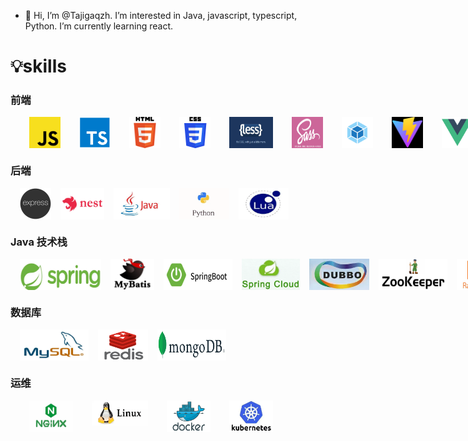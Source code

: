 - 👋 Hi, I’m @Tajigaqzh. I’m interested in Java, javascript, typescript, Python. I’m currently learning react.

# 💡skills

### 前端

<div style='display:flex'>
    <img width='50' height='50' title='javaScript' style='margin-left:30px;' src='skill/js.png' />
    <img width='50' height='50' title='typeScript' style='margin-left:30px;' src='skill/ts.png' />
    <img width='50' height='50' title='html5' style='margin-left:30px;' src='skill/h5.png' />
    <img width='50' height='50' title='css3' style='margin-left:30px;' src='skill/css3.png' />
    <img width='70' height='50' title='less' style='margin-left:30px;' src='skill/less.png' />
    <img width='50' height='50' title='sass' style='margin-left:30px;' src='skill/sass.png' />
    <img width='50' height='50' title='webpack' style='margin-left:30px;' src='skill/webpack.png' />
    <img width='50' height='50' title='vite' style='margin-left:30px;' src='skill/vite.png' />
    <img width='50' height='50' title='vue' style='margin-left:30px;' src='skill/vue.png' />
    <img width='40' height='50' title='pinia' style='margin-left:30px;' src='skill/pinia.png' />
    <img width='55' height='50' title='react' style='margin-left:30px;' src='skill/react.png'/>
    <img width='50' height='50' title='git' style='margin-left:30px;' src='skill/git.png' />
    <img width='50' height='50' title='git' style='margin-left:30px;' src='skill/umi.png'/>
</div>

### 后端

<div style='display:flex'>
    <img width='50' height='50' title='express' style='margin-left:15px;' src='skill/express.png' />
    <img width='70' height='50' title='nest' style='margin-left:15px;' src='skill/nest.jpg' />
    <img width='90' height='50' title='java' style='margin-left:15px;' src='skill/java.png' />
    <img width='80' height='50' title='python' style='margin-left:15px;' src='skill/python.png' />
    <img width='80' height='50' title='lua' style='margin-left:15px;' src='skill/lua.png' />
</div>


### Java 技术栈

<div style='display:flex'>
    <img width='130' height='50' title='spring' style='margin-left:15px;' src='skill/spring.png' />
    <img width='100' height='50' title='mybatis' style='margin-left:15px;' src='skill/mybatis.png' />
    <img width='110' height='50' title='springboot' style='margin-left:15px;' src='skill/springboot.png' />
    <img width='110' height='50' title='springcloud' style='margin-left:15px;' src='skill/springcloud.png' />
    <img width='110' height='50' title='dubbo' style='margin-left:15px;' src='skill/dubbo.png' />
    <img width='110' height='50' title='zookeeper' style='margin-left:15px;' src='skill/zookeeper.png' />
    <img width='100' height='50' title='rabbitmq' style='margin-left:15px;' src='skill/rabbitmq.png' />
    <img width='110' height='50' title='rocketmq' style='margin-left:15px;' src='skill/rocketmq.png' />
    <img width='110' height='50' title='elasticsearch' style='margin-left:15px;' src='skill/elaticsearch.png' />
    <img width='80' height='50' title='solr' style='margin-left:15px;' src='skill/solr.png' />
</div>

### 数据库

<div style='display:flex'>
    <img width='110' height='50' title='mysql' style='margin-left:15px;' src='skill/mysql.png' />
    <img width='80' height='50' title='redis' style='margin-left:15px;' src='skill/redis.png' />
    <img width='110' height='50' title='mongodb' style='margin-left:15px;' src='skill/mongodb.png' />
    
    
</div>

### 运维

<div style='display:flex'>
    <img width='70' height='50' title='nginx' style='margin-left:30px;' src='skill/nginx.png' />
    <img width='90' height='40' title='linux' style='margin-left:30px;' src='skill/linux.png' />
    <img width='70' height='50' title='docker' style='margin-left:30px;' src='skill/docker.png' />
    <img width='70' height='50' title='k8s'style='margin-left:30px;' src='skill/k8s.png' />
</div>

